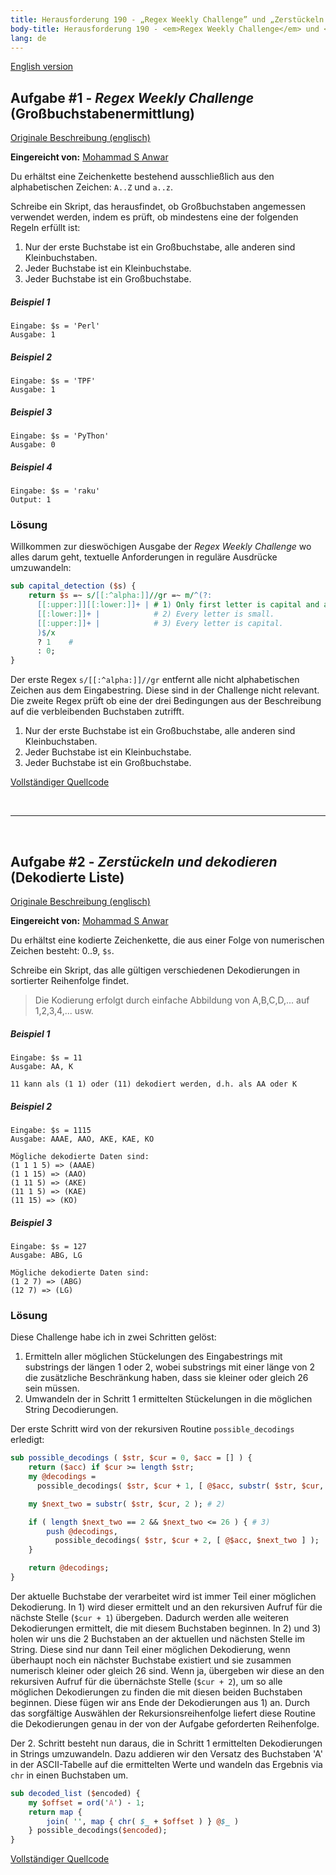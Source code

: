 ```yaml
---
title: Herausforderung 190 - „Regex Weekly Challenge” und „Zerstückeln und dekodieren"
body-title: Herausforderung 190 - <em>Regex Weekly Challenge</em> und <em>Zerstückeln und dekodieren</em>
lang: de
---
```


[English version](/pages/perl-weekly-challenge/challenge-190.html)

## Aufgabe #1 -  _Regex Weekly Challenge_ (Großbuchstabenermittlung)

[Originale Beschreibung (englisch)](https://theweeklychallenge.org/blog/perl-weekly-challenge-190/#TASK1)

**Eingereicht von:** [Mohammad S Anwar](http://www.manwar.org)

Du erhältst eine Zeichenkette bestehend ausschließlich aus den alphabetischen
Zeichen: `A..Z` und `a..z`.

Schreibe ein Skript, das herausfindet, ob Großbuchstaben angemessen verwendet
werden, indem es prüft, ob mindestens eine der folgenden Regeln erfüllt ist:

1. Nur der erste Buchstabe ist ein Großbuchstabe, alle anderen sind Kleinbuchstaben.
2. Jeder Buchstabe ist ein Kleinbuchstabe.
3. Jeder Buchstabe ist ein Großbuchstabe.

##### Beispiel 1

```
Eingabe: $s = 'Perl'
Ausgabe: 1
```

##### Beispiel 2

```
Eingabe: $s = 'TPF'
Ausgabe: 1
```

##### Beispiel 3

```
Eingabe: $s = 'PyThon'
Ausgabe: 0
```

##### Beispiel 4

```
Eingabe: $s = 'raku'
Output: 1
```

### Lösung

Willkommen zur dieswöchigen Ausgabe der _Regex Weekly Challenge_ wo alles darum
geht, textuelle Anforderungen in reguläre Ausdrücke umzuwandeln:

```perl
sub capital_detection ($s) {
    return $s =~ s/[[:^alpha:]]//gr =~ m/^(?:
      [[:upper:]][[:lower:]]+ | # 1) Only first letter is capital and all others are small.
      [[:lower:]]+ |            # 2) Every letter is small.
      [[:upper:]]+ |            # 3) Every letter is capital.
      )$/x
      ? 1    #
      : 0;
}
```

Der erste Regex `s/[[:^alpha:]]//gr` entfernt alle nicht alphabetischen Zeichen aus dem Eingabestring. Diese sind in der Challenge nicht relevant. Die zweite Regex prüft ob eine der drei Bedingungen aus der Beschreibung auf die verbleibenden Buchstaben zutrifft.

1. Nur der erste Buchstabe ist ein Großbuchstabe, alle anderen sind Kleinbuchstaben.
2. Jeder Buchstabe ist ein Kleinbuchstabe.
3. Jeder Buchstabe ist ein Großbuchstabe.

[Vollständiger Quellcode](https://github.com/manwar/perlweeklychallenge-club/blob/master/challenge-190/alexander-pankoff/perl/ch-1.pl)

<br/>

---

<br/>

## Aufgabe #2 - _Zerstückeln und dekodieren_ (Dekodierte Liste)

[Originale Beschreibung (englisch)](https://theweeklychallenge.org/blog/perl-weekly-challenge-190/#TASK1)

**Eingereicht von:** [Mohammad S Anwar](http://www.manwar.org)

Du erhältst eine kodierte Zeichenkette, die aus einer Folge von numerischen
Zeichen besteht: 0..9, `$s`.

Schreibe ein Skript, das alle gültigen verschiedenen Dekodierungen in sortierter
Reihenfolge findet.

> Die Kodierung erfolgt durch einfache Abbildung von A,B,C,D,... auf 1,2,3,4,... usw.

##### Beispiel 1

```
Eingabe: $s = 11
Ausgabe: AA, K

11 kann als (1 1) oder (11) dekodiert werden, d.h. als AA oder K
```

##### Beispiel 2

```
Eingabe: $s = 1115
Ausgabe: AAAE, AAO, AKE, KAE, KO

Mögliche dekodierte Daten sind:
(1 1 1 5) => (AAAE)
(1 1 15) => (AAO)
(1 11 5) => (AKE)
(11 1 5) => (KAE)
(11 15) => (KO)
```

##### Beispiel 3

```
Eingabe: $s = 127
Ausgabe: ABG, LG

Mögliche dekodierte Daten sind:
(1 2 7) => (ABG)
(12 7) => (LG)
```

### Lösung

Diese Challenge habe ich in zwei Schritten gelöst:

1. Ermitteln aller möglichen Stückelungen des Eingabestrings mit substrings der
   längen 1 oder 2, wobei substrings mit einer länge von 2 die zusätzliche
   Beschränkung haben, dass sie kleiner oder gleich 26 sein müssen.
2. Umwandeln der in Schritt 1 ermittelten Stückelungen in die möglichen String Decodierungen.

Der erste Schritt wird von der rekursiven Routine `possible_decodings` erledigt:

```perl
sub possible_decodings ( $str, $cur = 0, $acc = [] ) {
    return ($acc) if $cur >= length $str;
    my @decodings =
      possible_decodings( $str, $cur + 1, [ @$acc, substr( $str, $cur, 1 ) ] ); # 1)

    my $next_two = substr( $str, $cur, 2 ); # 2)

    if ( length $next_two == 2 && $next_two <= 26 ) { # 3)
        push @decodings,
          possible_decodings( $str, $cur + 2, [ @$acc, $next_two ] );
    }

    return @decodings;
}
```

Der aktuelle Buchstabe der verarbeitet wird ist immer Teil einer möglichen
Dekodierung. In 1) wird dieser ermittelt und an den rekursiven Aufruf für die
nächste Stelle (`$cur + 1`) übergeben. Dadurch werden alle weiteren
Dekodierungen ermittelt, die mit diesem Buchstaben beginnen. In 2) und 3) holen
wir uns die 2 Buchstaben an der aktuellen und nächsten Stelle im String. Diese
sind nur dann Teil einer möglichen Dekodierung, wenn überhaupt noch ein nächster
Buchstabe existiert und sie zusammen numerisch kleiner oder gleich 26 sind. Wenn
ja, übergeben wir diese an den rekursiven Aufruf für die übernächste Stelle
(`$cur + 2`), um so alle möglichen Dekodierungen zu finden die mit diesen beiden
Buchstaben beginnen. Diese fügen wir ans Ende der Dekodierungen aus 1) an. Durch
das sorgfältige Auswählen der Rekursionsreihenfolge liefert diese Routine die
Dekodierungen genau in der von der Aufgabe geforderten Reihenfolge.

Der 2. Schritt besteht nun daraus, die in Schritt 1 ermittelten Dekodierungen in
Strings umzuwandeln. Dazu addieren wir den Versatz des Buchstaben 'A' in der
ASCII-Tabelle auf die ermittelten Werte und wandeln das Ergebnis via `chr` in
einen Buchstaben um.

```perl
sub decoded_list ($encoded) {
    my $offset = ord('A') - 1;
    return map {
        join( '', map { chr( $_ + $offset ) } @$_ )
    } possible_decodings($encoded);
}
```

[Vollständiger Quellcode](https://github.com/manwar/perlweeklychallenge-club/blob/master/challenge-190/alexander-pankoff/perl/ch-2.pl)
